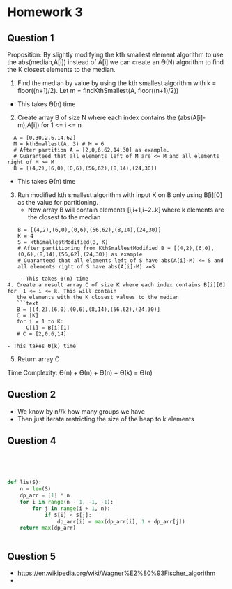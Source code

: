 # Homework 3 


## Question 1

Proposition: By slightly modifying the kth smallest element algorithm to use the abs(median,A[i]) instead of A[i] we 
can create an ϴ(N) algorithm to find the K closest elements to the median.

1.  Find the median by value by using the kth smallest algorithm with k = floor((n+1)/2).
   Let m = findKthSmallest(A, floor((n+1)/2))
   - This takes ϴ(n) time
2. Create array B of size N where each index contains the (abs(A[i]-m),A[i]) for 1 <= i <= n
  ```text
    A = [0,30,2,6,14,62]
    M = kthSmallest(A, 3) # M = 6
    # After partition A = [2,0,6,62,14,30] as example. 
    # Guaranteed that all elements left of M are <= M and all elements right of M >= M
    B = [(4,2),(6,0),(0,6),(56,62),(8,14),(24,30)]
```
   - This takes ϴ(n) time
3. Run modified kth smallest algorithm with input K on B only using B[i][0] as the value for partitioning. 
   - Now array B will contain elements [i,i+1,i+2..k] where k elements are the closest to the median
   ```text
   B = [(4,2),(6,0),(0,6),(56,62),(8,14),(24,30)]
   K = 4
   S = kthSmallestModified(B, K)
   # After partitioning from KthSmallestModified B = [(4,2),(6,0),(0,6),(8,14),(56,62),(24,30)] as example
   # Guaranteed that all elements left of S have abs(A[i]-M) <= S and all elements right of S have abs(A[i]-M) >=S
```
    - This takes ϴ(n) time
4. Create a result array C of size K where each index contains B[i][0] for  1 <= i <= k. This will contain 
   the elements with the K closest values to the median
   ```text
   B = [(4,2),(6,0),(0,6),(8,14),(56,62),(24,30)]
   C = [K]
   for i = 1 to K:
      C[i] = B[i][1]
   # C = [2,0,6,14]
   ```
    - This takes ϴ(k) time
5. Return array C

Time Complexity: ϴ(n) + ϴ(n) + ϴ(n) + ϴ(k) = ϴ(n)


## Question 2

- We know by n//k how many groups we have 
- Then just iterate restricting the size of the heap to k elements


## Question 4




```python

       
   
   
def lis(S):
    n = len(S)
    dp_arr = [1] * n
    for i in range(n - 1, -1, -1):
        for j in range(i + 1, n):
            if S[i] < S[j]:
                dp_arr[i] = max(dp_arr[i], 1 + dp_arr[j])
    return max(dp_arr)
  
```


## Question 5

- https://en.wikipedia.org/wiki/Wagner%E2%80%93Fischer_algorithm
- 
